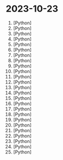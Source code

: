 # 2023-10-23

1. [](https://github.comundefined "Teaching LLMs memory management for unbounded context 📚🦙") [Python]
2. [](https://github.comundefined "A series of code large language models developed by PKU-KCL") [Python]
3. [](https://github.comundefined "Build browser agents for real world tasks") [Python]
4. [](https://github.comundefined "Interact with your documents using the power of GPT, 100% privately, no data leaks") [Python]
5. [](https://github.comundefined "OpenAI's Code Interpreter in your terminal, running locally") [Python]
6. [](https://github.comundefined "openpilot is an open source driver assistance system. openpilot performs the functions of Automated Lane Centering and Adaptive Cruise Control for 250+ supported car makes and models.") [Python]
7. [](https://github.comundefined "Sparsity-aware deep learning inference runtime for CPUs") [Python]
8. [](https://github.comundefined "[SIGGRAPH Asia 2022] VideoReTalking: Audio-based Lip Synchronization for Talking Head Video Editing In the Wild") [Python]
9. [](https://github.comundefined "Stable Diffusion web UI") [Python]
10. [](https://github.comundefined "Learn Python from DevOps Engineer point of you.") [Python]
11. [](https://github.comundefined "Call all LLM APIs using the OpenAI format. Use Bedrock, Azure, OpenAI, Cohere, Anthropic, Ollama, Sagemaker, HuggingFace, Replicate (100+ LLMs)") [Python]
12. [](https://github.comundefined "Isaac Gym Reinforcement Learning Environments") [Python]
13. [](https://github.comundefined "") [Python]
14. [](https://github.comundefined "OpenAgents: An Open Platform for Language Agents in the Wild") [Python]
15. [](https://github.comundefined "🔎 Hunt down social media accounts by username across social networks") [Python]
16. [](https://github.comundefined "Bisheng is an open LLM devops platform for next generation AI applications.") [Python]
17. [](https://github.comundefined "This repository is a Challenge for the DevOps Community to get stronger in DevOps. This challenge starts on the 1st January 2023 and in the next 90 Days we promise ourselves to become better at DevOps. The reason for making this Public is so that others can learn from the community and help each other grow.") [Python]
18. [](https://github.comundefined "OSCP Cheat Sheet") [Python]
19. [](https://github.comundefined "A youtube-dl fork with additional features and fixes") [Python]
20. [](https://github.comundefined "") [Python]
21. [](https://github.comundefined "A modular high-level library to train embodied AI agents across a variety of tasks and environments.") [Python]
22. [](https://github.comundefined "SoftVC VITS Singing Voice Conversion") [Python]
23. [](https://github.comundefined "Static Type Checker for Python") [Python]
24. [](https://github.comundefined "The most powerful and modular stable diffusion GUI with a graph/nodes interface.") [Python]
25. [](https://github.comundefined "Learn how to design large-scale systems. Prep for the system design interview. Includes Anki flashcards.") [Python]
